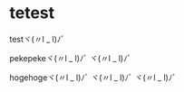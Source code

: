 tetest
======

testヾ(〃l _ l)ﾉﾞ

pekepekeヾ(〃l _ l)ﾉﾞ ヾ(〃l _ l)ﾉﾞ

hogehogeヾ(〃l _ l)ﾉﾞ ヾ(〃l _ l)ﾉﾞ ヾ(〃l _ l)ﾉﾞ
